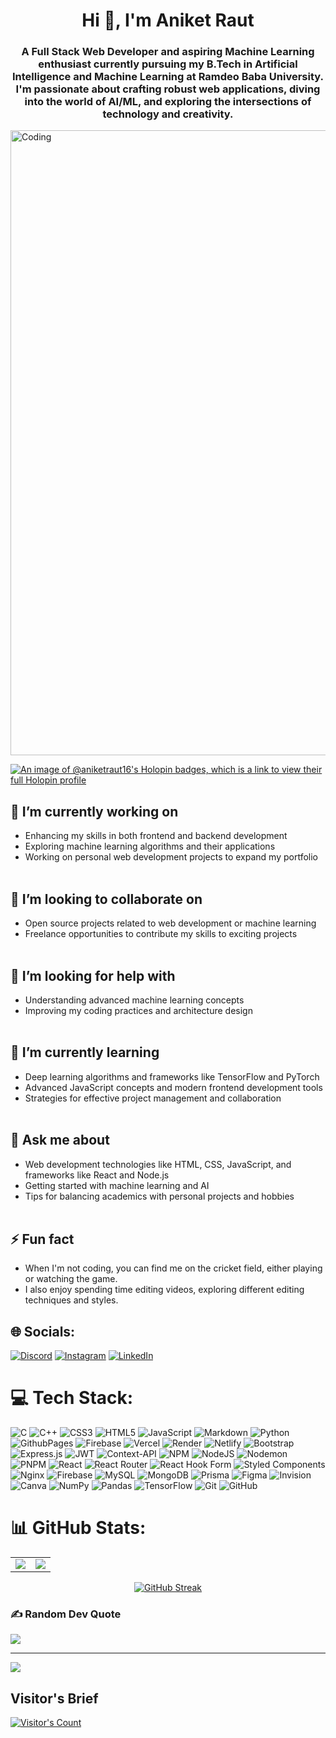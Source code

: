 <h1 align="center">Hi 👋, I'm Aniket Raut</h1>
<h3 align="center">A Full Stack Web Developer and aspiring Machine Learning enthusiast currently pursuing my B.Tech in Artificial Intelligence and Machine Learning at Ramdeo Baba University. I'm passionate about crafting robust web applications, diving into the world of AI/ML, and exploring the intersections of technology and creativity.</h3>
<img align="center" alt="Coding" width="1000" src="https://user-images.githubusercontent.com/74038190/225813708-98b745f2-7d22-48cf-9150-083f1b00d6c9.gif">

<!-- Holopin Badges -->
[![An image of @aniketraut16's Holopin badges, which is a link to view their full Holopin profile](https://holopin.me/aniketraut16)](https://holopin.io/@aniketraut16)

## 🔭 I’m currently working on<br>
- Enhancing my skills in both frontend and backend development<br>
- Exploring machine learning algorithms and their applications<br>
- Working on personal web development projects to expand my portfolio<br><br>

## 👯 I’m looking to collaborate on<br>
- Open source projects related to web development or machine learning<br>
- Freelance opportunities to contribute my skills to exciting projects<br><br>

## 🤝 I’m looking for help with<br>
- Understanding advanced machine learning concepts<br>
- Improving my coding practices and architecture design<br><br>

## 🌱 I’m currently learning<br>
- Deep learning algorithms and frameworks like TensorFlow and PyTorch<br>
- Advanced JavaScript concepts and modern frontend development tools<br>
- Strategies for effective project management and collaboration<br><br>

## 💬 Ask me about<br>
- Web development technologies like HTML, CSS, JavaScript, and frameworks like React and Node.js<br>
- Getting started with machine learning and AI<br>
- Tips for balancing academics with personal projects and hobbies<br><br>

## ⚡ Fun fact<br>
- When I'm not coding, you can find me on the cricket field, either playing or watching the game.<br>
- I also enjoy spending time editing videos, exploring different editing techniques and styles.

## 🌐 Socials:
[![Discord](https://img.shields.io/badge/Discord-%237289DA.svg?logo=discord&logoColor=white)](https://discord.gg/aniiiii_16) [![Instagram](https://img.shields.io/badge/Instagram-%23E4405F.svg?logo=Instagram&logoColor=white)](https://instagram.com/_ani_ket.22) [![LinkedIn](https://img.shields.io/badge/LinkedIn-%230077B5.svg?logo=linkedin&logoColor=white)](https://linkedin.com/in/aniketraut16) 

# 💻 Tech Stack:
![C](https://img.shields.io/badge/c-%2300599C.svg?style=flat&logo=c&logoColor=white) ![C++](https://img.shields.io/badge/c++-%2300599C.svg?style=flat&logo=c%2B%2B&logoColor=white) ![CSS3](https://img.shields.io/badge/css3-%231572B6.svg?style=flat&logo=css3&logoColor=white) ![HTML5](https://img.shields.io/badge/html5-%23E34F26.svg?style=flat&logo=html5&logoColor=white) ![JavaScript](https://img.shields.io/badge/javascript-%23323330.svg?style=flat&logo=javascript&logoColor=%23F7DF1E) ![Markdown](https://img.shields.io/badge/markdown-%23000000.svg?style=flat&logo=markdown&logoColor=white) ![Python](https://img.shields.io/badge/python-3670A0?style=flat&logo=python&logoColor=ffdd54) ![GithubPages](https://img.shields.io/badge/github%20pages-121013?style=flat&logo=github&logoColor=white) ![Firebase](https://img.shields.io/badge/firebase-%23039BE5.svg?style=flat&logo=firebase) ![Vercel](https://img.shields.io/badge/vercel-%23000000.svg?style=flat&logo=vercel&logoColor=white) ![Render](https://img.shields.io/badge/Render-%46E3B7.svg?style=flat&logo=render&logoColor=white) ![Netlify](https://img.shields.io/badge/netlify-%23000000.svg?style=flat&logo=netlify&logoColor=#00C7B7) ![Bootstrap](https://img.shields.io/badge/bootstrap-%238511FA.svg?style=flat&logo=bootstrap&logoColor=white) ![Express.js](https://img.shields.io/badge/express.js-%23404d59.svg?style=flat&logo=express&logoColor=%2361DAFB) ![JWT](https://img.shields.io/badge/JWT-black?style=flat&logo=JSON%20web%20tokens) ![Context-API](https://img.shields.io/badge/Context--Api-000000?style=flat&logo=react) ![NPM](https://img.shields.io/badge/NPM-%23CB3837.svg?style=flat&logo=npm&logoColor=white) ![NodeJS](https://img.shields.io/badge/node.js-6DA55F?style=flat&logo=node.js&logoColor=white) ![Nodemon](https://img.shields.io/badge/NODEMON-%23323330.svg?style=flat&logo=nodemon&logoColor=%BBDEAD) ![PNPM](https://img.shields.io/badge/pnpm-%234a4a4a.svg?style=flat&logo=pnpm&logoColor=f69220) ![React](https://img.shields.io/badge/react-%2320232a.svg?style=flat&logo=react&logoColor=%2361DAFB) ![React Router](https://img.shields.io/badge/React_Router-CA4245?style=flat&logo=react-router&logoColor=white) ![React Hook Form](https://img.shields.io/badge/React%20Hook%20Form-%23EC5990.svg?style=flat&logo=reacthookform&logoColor=white) ![Styled Components](https://img.shields.io/badge/styled--components-DB7093?style=flat&logo=styled-components&logoColor=white) ![Nginx](https://img.shields.io/badge/nginx-%23009639.svg?style=flat&logo=nginx&logoColor=white) ![Firebase](https://img.shields.io/badge/firebase-a08021?style=flat&logo=firebase&logoColor=ffcd34) ![MySQL](https://img.shields.io/badge/mysql-4479A1.svg?style=flat&logo=mysql&logoColor=white) ![MongoDB](https://img.shields.io/badge/MongoDB-%234ea94b.svg?style=flat&logo=mongodb&logoColor=white) ![Prisma](https://img.shields.io/badge/Prisma-3982CE?style=flat&logo=Prisma&logoColor=white) ![Figma](https://img.shields.io/badge/figma-%23F24E1E.svg?style=flat&logo=figma&logoColor=white) ![Invision](https://img.shields.io/badge/invision-FF3366?style=flat&logo=invision&logoColor=white) ![Canva](https://img.shields.io/badge/Canva-%2300C4CC.svg?style=flat&logo=Canva&logoColor=white) ![NumPy](https://img.shields.io/badge/numpy-%23013243.svg?style=flat&logo=numpy&logoColor=white) ![Pandas](https://img.shields.io/badge/pandas-%23150458.svg?style=flat&logo=pandas&logoColor=white) ![TensorFlow](https://img.shields.io/badge/TensorFlow-%23FF6F00.svg?style=flat&logo=TensorFlow&logoColor=white) ![Git](https://img.shields.io/badge/git-%23F05033.svg?style=flat&logo=git&logoColor=white) ![GitHub](https://img.shields.io/badge/github-%23121011.svg?style=flat&logo=github&logoColor=white)
# 📊 GitHub Stats:



<table style="width=100%" >
  <tr>
    <td align="center" style="padding=0;width=50%;">
     <a href="https://github.com/aniketraut16">
         <img align="center" style="padding=0;" src="https://grs.quantumly.dev/api/?username=aniketraut16&show_icons=true&title_color=4F8CC9&text_color=9f9f9f&bg_color=00000000&hide_border=true&theme=algolia&icon_color=4F8CC9&hide_title=true&count_private=true" />
</a>
    </td>
    <td align="center" style="padding=0;width=50%;">
      <img align="center" style="padding=0;" src="https://grs.quantumly.dev/api/top-langs/?username=aniketraut16&layout=compact&show_icons=true&title_color=4F8CC9&text_color=9f9f9f&bg_color=00000000&hide_border=true&icon_color=00000000&count_private=true" />
    </td>
  </tr>
</table>

<center>
  

<a href="https://git.io/streak-stats"><img src="https://github-readme-streak-stats.herokuapp.com?user=aniketraut16&theme=algolia&border_radius=10&date_format=j%20M%5B%20Y%5D" alt="GitHub Streak" /></a>
</center>



### ✍️ Random Dev Quote
![](https://quotes-github-readme.vercel.app/api?type=horizontal&theme=radical)

---
[![](https://visitcount.itsvg.in/api?id=aniketraut16&icon=6&color=9)](https://visitcount.itsvg.in)


## Visitor's Brief
[![Visitor's Count](https://komarev.com/ghpvc/?username=aniketraut16&color=brightgreen)](https://github.com/aniketraut16)

<!-- Proudly created with GPRM ( https://gprm.itsvg.in ) -->
